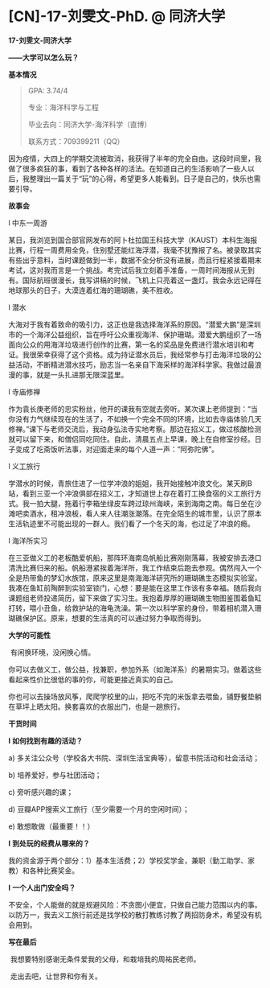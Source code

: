 # [CN]-17-刘雯文-PhD. @ 同济大学

**17-刘雯文-同济大学**

**——大学可以怎么玩？**

**基本情况**

>   GPA: 3.74/4
>
>   专业：海洋科学与工程
>
>   毕业去向：同济大学-海洋科学（直博）
>
>   联系方式：709399211（QQ）

 

​	因为疫情，大四上的学期交流被取消，我获得了半年的完全自由。这段时间里，我做了很多疯狂的事，看到了各种各样的活法。在知道自己的生活影响了一些人以后，我整理出一篇关于“玩”的心得，希望更多人能看到。日子是自己的，快乐也需要引导。

 

**故事会**

l 中东一周游

​	某日，我浏览到国合部官网发布的阿卜杜拉国王科技大学（KAUST）本科生海报比赛，行程一周费用全免，住别墅还能红海浮潜，我毫不犹豫报了名。被录取其实有些出乎意料，当时课题做到一半，数据不全分析没有进展，而且行程紧接着期末考试，这对我而言是一个挑战。考完试后我立刻着手准备，一周时间海报从无到有。国际航班很漫长，我写讲稿的时候，飞机上只亮着这一盏灯。我会永远记得在地球那头的日子，大漠连着红海的珊瑚礁，美不胜收。

 

l 潜水

​	大海对于我有着致命的吸引力，这正也是我选择海洋系的原因。“潜爱大鹏”是深圳市的一个海洋公益组织，旨在呼吁公众重视海洋、保护珊瑚。潜爱大鹏组织了一场面向公众的用海洋垃圾进行创作的比赛，第一名的奖品是免费进行潜水培训和考证。我很荣幸获得了这个资格。成为持证潜水员后，我经常参与打击海洋垃圾的公益活动，不断精进潜水技巧，励志当一名亲自下海采样的海洋科学家。我做过最浪漫的事，就是一头扎进那无限深蓝里。

 

l 寺庙修禅

​	作为袁长庚老师的忠实粉丝，他开的课我有空就去旁听。某次课上老师提到：“当你没有力气继续现在的生活了，不如换一个完全不同的环境，比如去寺庙体验几天修禅。”课下与老师交流后，我动身弘法寺实地考察。那边在招义工，做过核酸检测就可以留下来，和僧侣同吃同住。自此，清晨五点上早课，晚上在自修室抄经。日子变成了吃斋饭听法事，对迎面走来的每个人道一声：“阿弥陀佛”。

 

l 义工旅行

​	学潜水的时候，青旅住进了一位学冲浪的姐姐，我开始接触冲浪文化。某天刷B站，看到三亚一个冲浪俱部在招义工，才知道世上存在着打工换食宿的义工旅行方式。我一拍大腿，拖着行李箱坐绿皮车跨过琼州海峡，来到海南之南。每日坐在沙滩吧卖酒水，租冲浪板，看人来人往潮涨潮落。在完全陌生的城市里，认识了原本生活轨迹里不可能出现的一群人。我们看了一个冬天的海，也过足了冲浪的瘾。

 

l 海洋所实习

​	在三亚做义工的老板酷爱帆船，那阵环海南岛帆船比赛刚刚落幕，我被安排去港口清洗比赛归来的船。帆船港紧挨着海洋所，我工作结束后跑去参观。偶然闯入一个全是热带鱼的梦幻水族馆，原来这里是南海海洋研究所的珊瑚礁生态模拟实验室。我凑在鱼缸前陶醉到实验室锁门，心想：要是能在这里工作该有多幸福。随后我向课题组老师投递简历，留下来做了实习生。我抱着厚厚的珊瑚礁生物图鉴围着鱼缸打转，喂小丑鱼，给救护站的海龟洗澡。第一次以科学家的身份，带着相机潜入珊瑚礁保护区。原来，想要的生活真的可以通过努力争取而得到。 

 

**大学的可能性**

​	有闲换环境，没闲换心情。

​	你可以去做义工，做公益，找兼职，参加外系（如海洋系）的暑期实习。做着这些看起来性价比很低的事的你，可能更接近真实的自己。

​	你也可以去操场放风筝，爬爬学校里的山，把吃不完的米饭拿去喂鱼，铺野餐垫躺在草坪上晒太阳。换套喜欢的衣服出门，也是一趟旅行。

 

**干货时间**

**l** **如何找到有趣的活动？**

a) 多关注公众号（学校各大书院、深圳生活宝典等），留意书院活动和社会活动；

b) 培养爱好，参与社团活动；

c) 旁听感兴趣的课；

d) 豆瓣APP搜索义工旅行（至少需要一个月的空闲时间）；

e) 敢想敢做（最重要！！）

 

**l** **到处玩的经费从哪来的？**

​	我的资金源于两个部分：1）基本生活费；2）学校奖学金，兼职（勤工助学、家教）和各种比赛奖金。

 

**l** **一个人出门安全吗？**

​	不安全，个人能做的就是规避风险：不贪图小便宜，只做自己能力范围以内的事。以防万一，我去义工旅行前还是找学校的散打教练讨教了两招防身术，希望没有机会用到。

 

**写在最后**

​	我想要特别感谢无条件爱我的父母，和栽培我的周祐民老师。

​	走出去吧，让世界和你有关。